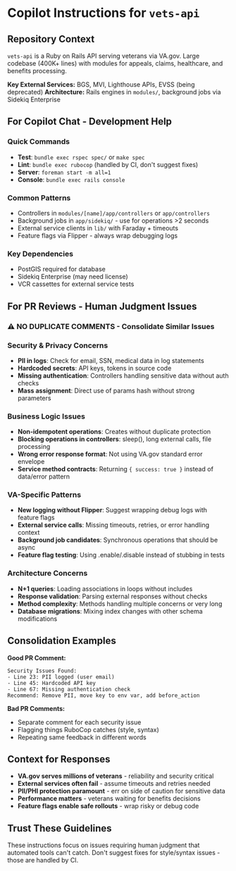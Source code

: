 # Copilot Instructions for `vets-api`

## Repository Context
`vets-api` is a Ruby on Rails API serving veterans via VA.gov. Large codebase (400K+ lines) with modules for appeals, claims, healthcare, and benefits processing.

**Key External Services:** BGS, MVI, Lighthouse APIs, EVSS (being deprecated)
**Architecture:** Rails engines in `modules/`, background jobs via Sidekiq Enterprise

## For Copilot Chat - Development Help

### Quick Commands
- **Test**: `bundle exec rspec spec/` or `make spec`
- **Lint**: `bundle exec rubocop` (handled by CI, don't suggest fixes)
- **Server**: `foreman start -m all=1`
- **Console**: `bundle exec rails console`

### Common Patterns
- Controllers in `modules/[name]/app/controllers` or `app/controllers`
- Background jobs in `app/sidekiq/` - use for operations >2 seconds
- External service clients in `lib/` with Faraday + timeouts
- Feature flags via Flipper - always wrap debugging logs

### Key Dependencies
- PostGIS required for database
- Sidekiq Enterprise (may need license)
- VCR cassettes for external service tests

## For PR Reviews - Human Judgment Issues

### ⚠️ NO DUPLICATE COMMENTS - Consolidate Similar Issues

### Security & Privacy Concerns
- **PII in logs**: Check for email, SSN, medical data in log statements
- **Hardcoded secrets**: API keys, tokens in source code
- **Missing authentication**: Controllers handling sensitive data without auth checks
- **Mass assignment**: Direct use of params hash without strong parameters

### Business Logic Issues  
- **Non-idempotent operations**: Creates without duplicate protection
- **Blocking operations in controllers**: sleep(), long external calls, file processing
- **Wrong error response format**: Not using VA.gov standard error envelope
- **Service method contracts**: Returning `{ success: true }` instead of data/error pattern

### VA-Specific Patterns
- **New logging without Flipper**: Suggest wrapping debug logs with feature flags
- **External service calls**: Missing timeouts, retries, or error handling context
- **Background job candidates**: Synchronous operations that should be async
- **Feature flag testing**: Using .enable/.disable instead of stubbing in tests

### Architecture Concerns
- **N+1 queries**: Loading associations in loops without includes
- **Response validation**: Parsing external responses without checks
- **Method complexity**: Methods handling multiple concerns or very long
- **Database migrations**: Mixing index changes with other schema modifications

## Consolidation Examples

**Good PR Comment:**
```
Security Issues Found:
- Line 23: PII logged (user email)
- Line 45: Hardcoded API key
- Line 67: Missing authentication check
Recommend: Remove PII, move key to env var, add before_action
```

**Bad PR Comments:**
- Separate comment for each security issue
- Flagging things RuboCop catches (style, syntax)
- Repeating same feedback in different words

## Context for Responses
- **VA.gov serves millions of veterans** - reliability and security critical
- **External services often fail** - assume timeouts and retries needed  
- **PII/PHI protection paramount** - err on side of caution for sensitive data
- **Performance matters** - veterans waiting for benefits decisions
- **Feature flags enable safe rollouts** - wrap risky or debug code

## Trust These Guidelines
These instructions focus on issues requiring human judgment that automated tools can't catch. Don't suggest fixes for style/syntax issues - those are handled by CI.